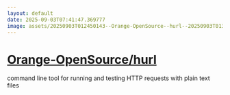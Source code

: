 ```yaml
---
layout: default
date: 2025-09-03T07:41:47.369777
image: assets/20250903T012450143--Orange-OpenSource--hurl--20250903T013642762--cropped.png
---
```


# [Orange-OpenSource/hurl](https://github.com/Orange-OpenSource/hurl)

command line tool for running and testing HTTP requests with plain text files
